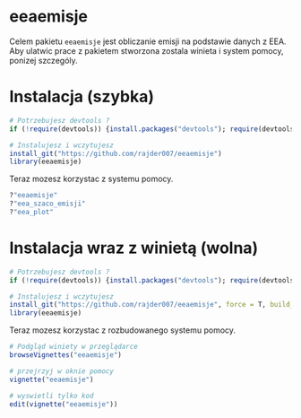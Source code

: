
<!-- README.md is generated from README.Rmd. Please edit that file -->

# eeaemisje

<!-- badges: start -->

<!-- badges: end -->

Celem pakietu `eeaemisje` jest obliczanie emisji na podstawie danych z
EEA. Aby ulatwic prace z pakietem stworzona zostala winieta i system
pomocy, ponizej szczególy.

# Instalacja (szybka)

``` r
# Potrzebujesz devtools ?
if (!require(devtools)) {install.packages("devtools"); require(devtools)}

# Instalujesz i wczytujesz
install_git("https://github.com/rajder007/eeaemisje")
library(eeaemisje)
```

Teraz mozesz korzystac z systemu pomocy.

``` r
?"eeaemisje"
?"eea_szaco_emisji"
?"eea_plot"
```

# Instalacja wraz z winietą (wolna)

``` r
# Potrzebujesz devtools ?
if (!require(devtools)) {install.packages("devtools"); require(devtools)}

# Instalujesz i wczytujesz
install_git("https://github.com/rajder007/eeaemisje", force = T, build_vignettes = T)
library(eeaemisje)
```

Teraz mozesz korzystac z rozbudowanego systemu pomocy.

``` r
# Podgląd winiety w przeglądarce
browseVignettes("eeaemisje")

# przejrzyj w oknie pomocy
vignette("eeaemisje")

# wyswietli tylko kod
edit(vignette("eeaemisje"))
```

